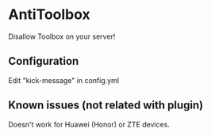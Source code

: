 # AntiToolbox
Disallow Toolbox on your server!

## Configuration
Edit "kick-message" in config.yml

## Known issues (not related with plugin)
Doesn't work for Huawei (Honor) or ZTE devices.
